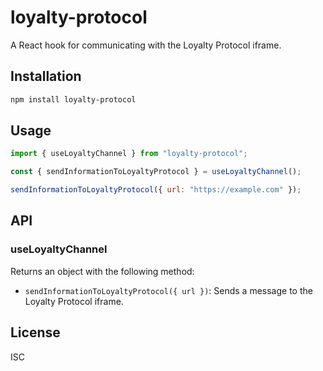 # loyalty-protocol

A React hook for communicating with the Loyalty Protocol iframe.

## Installation

```sh
npm install loyalty-protocol
```

## Usage

```jsx
import { useLoyaltyChannel } from "loyalty-protocol";

const { sendInformationToLoyaltyProtocol } = useLoyaltyChannel();

sendInformationToLoyaltyProtocol({ url: "https://example.com" });
```

## API

### useLoyaltyChannel

Returns an object with the following method:

- `sendInformationToLoyaltyProtocol({ url })`: Sends a message to the Loyalty Protocol iframe.

## License

ISC
